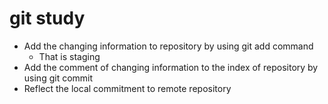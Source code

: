 # git study
- Add the changing information to repository by using git add command
  - That is staging
- Add the comment of changing information to the index of repository by using git commit
- Reflect the local commitment to remote repository
  
